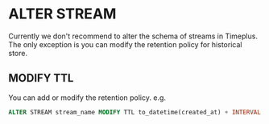 # ALTER STREAM
Currently we don't recommend to alter the schema of streams in Timeplus. The only exception is you can modify the retention policy for historical store.

## MODIFY TTL
You can add or modify the retention policy. e.g.

```sql
ALTER STREAM stream_name MODIFY TTL to_datetime(created_at) + INTERVAL 48 HOUR
```
